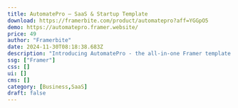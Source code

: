 ```yaml
---
title: AutomatePro — SaaS & Startup Template
download: https://framerbite.com/product/automatepro?aff=YGGpO5
demo: https://automatepro.framer.website/
price: 49
author: "Framerbite"
date: 2024-11-30T08:18:38.683Z
description: "Introducing AutomatePro - the all-in-one Framer template for SaaS & startup businesses. AutomatePro provides everything you need to quickly build a professional, modern website for your SaaS or startup business."
ssg: ["Framer"]
css: []
ui: []
cms: []
category: [Business,SaaS]
draft: false
---
```

